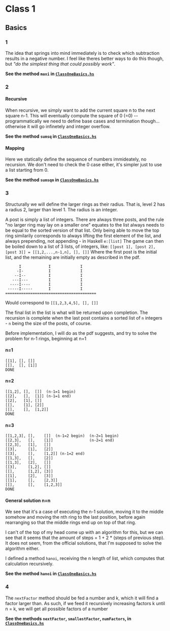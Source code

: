 # Class 1

## Basics
### 1
The idea that springs into mind immediately is to check which subtraction results in a negative number. I feel like theres better ways to do this though, but _"do the simplest thing that could possibly work"_.

**See the method ``maxi`` in [``ClassOneBasics.hs``](ClassOneBasics.hs)**

### 2
#### Recursive
When recursive, we simply want to add the current square n to the next square n-1. This will eventually compute the square of 0 (=0) -- programmatically we need to define base cases and termination though... otherwise it will go infinetely and integer overflow.

**See the method ``sumsq`` in [``ClassOneBasics.hs``](ClassOneBasics.hs)**
#### Mapping
Here we statically define the sequence of numbers immideately, no recursion. We don't need to check the 0 case either, it's simpler just to use a list starting from 0.

**See the method ``sumsqm`` in [``ClassOneBasics.hs``](ClassOneBasics.hs)**

### 3
Structurally we will define the larger rings as their radius. That is, level 2 has a radius 2, larger than level 1. The radius is an integer. 

A post is simply a list of integers.
There are always three posts, and the rule "no larger ring may lay on a smaller one" equates to the list always needs to be equal to the sorted version of that list. 
Only being able to move the top ring similarily corresponds to always lifting the first element of the list, and always prepending, not appending - in Haskell ``e:[list]``
The game can then be boiled down to a list of 3 lists, of integers, like:
``[[post 1], [post 2], [post 3]] = [[1,2,...,n-1,n], [], []]``
Where the first post is the initial list, and the remaining are initially empty as described in the pdf.  
```
      I            I             I
     -I-           I             I
    --I--          I             I
   ---I---         I             I
  ----I----        I             I
 -----I-----       I             I
========================================
```
Would correspond to ``[[1,2,3,4,5], [], []]``

The final list in the list is what will be returned upon completion. The recursion is complete when the last post contains a sorted list of ``n`` integers - ``n`` being the size of the posts, of course.

Before implementation, I will do as the pdf suggests, and try to solve the problem for n-1 rings, beginning at n=1

#### n=1
```
[[1], [], []]
[[],  [], [1]]
DONE
```
#### n=2
```
[[1,2], [],  []]  (n-1=1 begin)
[[2],   [],  [1]] (n-1=1 end)
[[2],   [1], []]
[[],    [1], [2]]
[[],    [],  [1,2]]
DONE
```
#### n=3
```
[[1,2,3], [],    []]  (n-1=2 begin)  (n-2=1 begin)
[[2,3],   [],    [1]]                (n-2=1 end)
[[2,3],   [1],   []]
[[3],     [1],   [2]]
[[3],     [],    [1,2]] (n-1=2 end)
[[1,3],   [],    [2]]
[[1,3],   [2],   []]
[[3],     [1,2], []]
[[],      [1,2], [3]]
[[1],     [2],   [3]]
[[1],     [],    [2,3]]
[[],      [],    [1,2,3]]
DONE
```
#### General solution n=n
We see that it's a case of executing the n-1 solution, moving it to the middle somehow and moving the nth ring to the last position, before again rearranging so that the middle rings end up on top of that ring.

I can't of the top of my head come up with an algorithm for this, but we can see that it seems that the amount of steps = 1 + 2 * (steps of previous step). It does not seem, from the official solutions, that I'm supposed to solve the algorithm either.

I defined a method ``hanoi``, receiving the n length of list, which computes that calculation recursively.

**See the method ``hanoi`` in [``ClassOneBasics.hs``](ClassOneBasics.hs)**

### 4
The ``nextFactor`` method should be fed a number and k, which it will find a factor larger than. As such, if we feed it recursively increasing factors k until n = k, we will get all possible factors of a number 

**See the methods ``nextFactor``, ``smallestFactor``, ``numFactors``, in [``ClassOneBasics.hs``](ClassOneBasics.hs)**